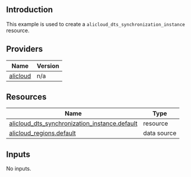 <!-- BEGIN_TF_DOCS -->
## Introduction

This example is used to create a `alicloud_dts_synchronization_instance` resource.

## Providers

| Name | Version |
|------|---------|
| <a name="provider_alicloud"></a> [alicloud](#provider\_alicloud) | n/a |

## Resources

| Name | Type |
|------|------|
| [alicloud_dts_synchronization_instance.default](https://registry.terraform.io/providers/aliyun/alicloud/latest/docs/resources/dts_synchronization_instance) | resource |
| [alicloud_regions.default](https://registry.terraform.io/providers/aliyun/alicloud/latest/docs/data-sources/regions) | data source |

## Inputs

No inputs.
<!-- END_TF_DOCS -->    